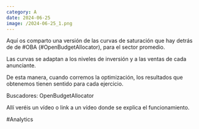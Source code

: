 ```yaml
--- 
category: A 
date: 2024-06-25 
image: /2024-06-25_1.png 
--- 
```


Aquí os comparto una versión de las curvas de saturación que hay detrás de de #OBA (#OpenBudgetAllocator), para el sector promedio. 

Las curvas se adaptan a los niveles de inversión y a las ventas de cada anunciante. 

De esta manera, cuando corremos la optimización, los resultados que obtenemos tienen sentido para cada ejercicio.  

Buscadores: OpenBudgetAllocator

Allí veréis un vídeo o link a un vídeo donde se explica el funcionamiento. 

#Analytics
